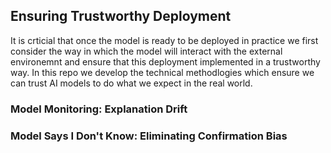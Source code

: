 ## Ensuring Trustworthy Deployment 

It is crticial that once the model is ready to be deployed in practice we first consider the way in which the model will interact with the external environemnt and ensure that this deployment
implemented in a trustworthy way. In this repo we develop the technical methodlogies which ensure we can trust AI models to do what we expect in the real world. 

### Model Monitoring: Explanation Drift 

### Model Says I Don't Know: Eliminating Confirmation Bias

